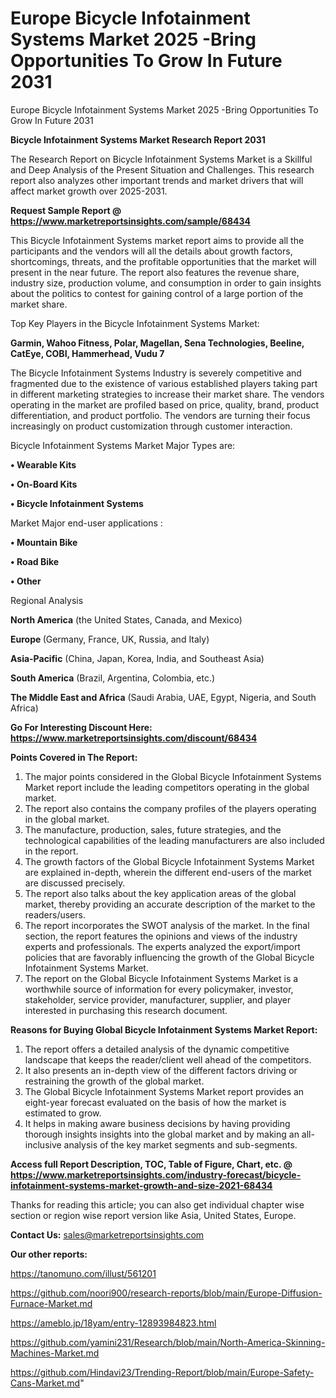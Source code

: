 # Europe Bicycle Infotainment Systems Market 2025 -Bring Opportunities To Grow In Future 2031
 Europe Bicycle Infotainment Systems Market 2025 -Bring Opportunities To Grow In Future 2031

<strong>Bicycle Infotainment Systems Market Research Report 2031</strong>

The Research Report on Bicycle Infotainment Systems Market is a Skillful and Deep Analysis of the Present Situation and Challenges. This research report also analyzes other important trends and market drivers that will affect market growth over 2025-2031.

<strong>Request Sample Report @ <a href=https://www.marketreportsinsights.com/sample/68434>https://www.marketreportsinsights.com/sample/68434</a></strong>

This Bicycle Infotainment Systems market report aims to provide all the participants and the vendors will all the details about growth factors, shortcomings, threats, and the profitable opportunities that the market will present in the near future. The report also features the revenue share, industry size, production volume, and consumption in order to gain insights about the politics to contest for gaining control of a large portion of the market share.

Top Key Players in the Bicycle Infotainment Systems Market:

<strong>Garmin, Wahoo Fitness, Polar, Magellan, Sena Technologies, Beeline, CatEye, COBI, Hammerhead, Vudu 7</strong>

The Bicycle Infotainment Systems Industry is severely competitive and fragmented due to the existence of various established players taking part in different marketing strategies to increase their market share. The vendors operating in the market are profiled based on price, quality, brand, product differentiation, and product portfolio. The vendors are turning their focus increasingly on product customization through customer interaction.

Bicycle Infotainment Systems Market Major Types are:

<strong>• Wearable Kits

• On-Board Kits

• Bicycle Infotainment Systems</strong>

Market Major end-user applications :

<strong>• Mountain Bike

• Road Bike

• Other</strong>

Regional Analysis

</u><strong><b>North America</b></strong> (the United States, Canada, and Mexico)

<strong><b>Europe </b></strong>(Germany, France, UK, Russia, and Italy)

<strong><b>Asia-Pacific</b></strong> (China, Japan, Korea, India, and Southeast Asia)

<strong><b>South America</b></strong> (Brazil, Argentina, Colombia, etc.)

<strong><b>The Middle East and Africa</b></strong> (Saudi Arabia, UAE, Egypt, Nigeria, and South Africa)

<strong>Go For Interesting Discount Here: <a href=https://www.marketreportsinsights.com/discount/68434>https://www.marketreportsinsights.com/discount/68434</a></strong>

<strong>Points Covered in The Report:</strong>
<ol>
  <li>The major points considered in the Global Bicycle Infotainment Systems Market report include the leading competitors operating in the global market.</li>
  <li>The report also contains the company profiles of the players operating in the global market.</li>
  <li>The manufacture, production, sales, future strategies, and the technological capabilities of the leading manufacturers are also included in the report.</li>
  <li>The growth factors of the Global Bicycle Infotainment Systems Market are explained in-depth, wherein the different end-users of the market are discussed precisely.</li>
  <li>The report also talks about the key application areas of the global market, thereby providing an accurate description of the market to the readers/users.</li>
  <li>The report incorporates the SWOT analysis of the market. In the final section, the report features the opinions and views of the industry experts and professionals. The experts analyzed the export/import policies that are favorably influencing the growth of the Global Bicycle Infotainment Systems Market.</li>
  <li>The report on the Global Bicycle Infotainment Systems Market is a worthwhile source of information for every policymaker, investor, stakeholder, service provider, manufacturer, supplier, and player interested in purchasing this research document.</li>
</ol>
<strong>Reasons for Buying Global Bicycle Infotainment Systems Market Report:</strong>

<ol>
  <li>The report offers a detailed analysis of the dynamic competitive landscape that keeps the reader/client well ahead of the competitors.</li>
  <li>It also presents an in-depth view of the different factors driving or restraining the growth of the global market.</li>
  <li>The Global Bicycle Infotainment Systems Market report provides an eight-year forecast evaluated on the basis of how the market is estimated to grow.</li>
  <li>It helps in making aware business decisions by having providing thorough insights insights into the global market and by making an all-inclusive analysis of the key market segments and sub-segments.</li>
</ol>
<strong>Access full Report Description, TOC, Table of Figure, Chart, etc. @ <a href=https://www.marketreportsinsights.com/industry-forecast/bicycle-infotainment-systems-market-growth-and-size-2021-68434>https://www.marketreportsinsights.com/industry-forecast/bicycle-infotainment-systems-market-growth-and-size-2021-68434</a></strong>


Thanks for reading this article; you can also get individual chapter wise section or region wise report version like Asia, United States, Europe.

<strong>Contact Us:</strong>
sales@marketreportsinsights.com

<strong>Our other reports:</strong>

<a href=https://tanomuno.com/illust/561201>https://tanomuno.com/illust/561201</a>

<a href=https://github.com/noori900/research-reports/blob/main/Europe-Diffusion-Furnace-Market.md>https://github.com/noori900/research-reports/blob/main/Europe-Diffusion-Furnace-Market.md</a>

<a href=https://ameblo.jp/18yam/entry-12893984823.html>https://ameblo.jp/18yam/entry-12893984823.html</a>

<a href=https://github.com/yamini231/Research/blob/main/North-America-Skinning-Machines-Market.md>https://github.com/yamini231/Research/blob/main/North-America-Skinning-Machines-Market.md</a>

<a href=https://github.com/Hindavi23/Trending-Report/blob/main/Europe-Safety-Cans-Market.md>https://github.com/Hindavi23/Trending-Report/blob/main/Europe-Safety-Cans-Market.md</a>"
